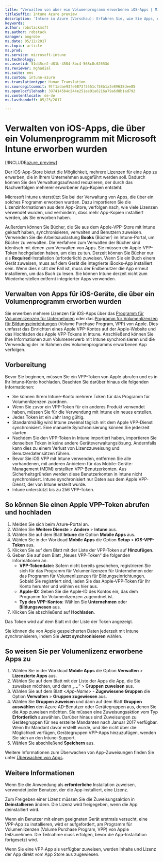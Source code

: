 ```yaml
---
title: "Verwalten von über ein Volumenprogramm erworbenen iOS-Apps | Microsoft-Dokumentation"
titleSuffix: Intune Azure preview
description: 'Intune in Azure (Vorschau): Erfahren Sie, wie Sie Apps, die Sie per Volumenlizenz im iOS Store erworben haben, in Intune synchronisieren und dann ihre Nutzung verwalten und nachverfolgen.'
keywords: 
author: robstackmsft
ms.author: robstack
manager: angrobe
ms.date: 05/12/2017
ms.topic: article
ms.prod: 
ms.service: microsoft-intune
ms.technology: 
ms.assetid: 51d45ce2-d81b-4584-8bc4-568c8c62653d
ms.reviewer: mghadial
ms.suite: ems
ms.custom: intune-azure
ms.translationtype: Human Translation
ms.sourcegitcommit: 9ff1adae93fe6873f5551cf58b1a2e89638dee85
ms.openlocfilehash: 3974145b4c244e251ee91a6216a79a6d8b1ad792
ms.contentlocale: de-de
ms.lasthandoff: 05/23/2017

---
```


# <a name="how-to-manage-ios-apps-you-purchased-through-a-volume-purchase-program-with-microsoft-intune"></a>Verwalten von iOS-Apps, die über ein Volumenprogramm mit Microsoft Intune erworben wurden


[!INCLUDE[azure_preview](./includes/azure_preview.md)]

Der iOS-App-Store bietet die Möglichkeit, mehrere Lizenzen für eine App zu erwerben, die in Ihrem Unternehmen ausgeführt werden soll. Dadurch können Sie den Verwaltungsaufwand reduzieren, der durch das Nachverfolgen mehrerer erworbener App-Kopien entsteht.

Microsoft Intune unterstützt Sie bei der Verwaltung von Apps, die über ein solches Programm erworben wurden. Dazu importieren Sie die Lizenzinformationen aus dem App-Store, verfolgen nach, wie viele Lizenzen verwendet wurden, und verhindern, dass mehr App-Kopien installiert werden, als Sie erworben haben.

Außerdem können Sie Bücher, die Sie aus dem Apple-VPP-Store mit Intune gekauft haben, synchronisieren, verwalten und Benutzern zuweisen. Verwenden Sie die Arbeitsauslastung **Books** (Bücher) im Intune-Portal, um Bücher zu verwalten. Die Verfahren zum Verwalten der Bücher sind identisch mit denen zum Verwalten von Apps.
Sie müssen ein Apple-VPP-Token hochgeladen haben, um dies zu tun. Derzeit können Sie Bücher nur als **Required**-Installation (erforderlich) zuweisen.
Wenn Sie ein Buch einem Gerät zuweisen, muss auf dem Gerät die integrierte iBooks-App installiert sein. Wenn dies nicht der Fall ist, muss der Endbenutzer die App erneut installieren, um das Buch zu lesen. Sie können Intune derzeit nicht zum Wiederherstellen entfernt integrierter Apps verwenden.


## <a name="manage-volume-purchased-apps-for-ios-devices"></a>Verwalten von Apps für iOS-Geräte, die über ein Volumenprogramm erworben wurden
Sie erwerben mehrere Lizenzen für iOS-Apps über das [Programm für Volumenlizenzen für Unternehmen](http://www.apple.com/business/vpp/) oder das [Programm für Volumenlizenzen für Bildungseinrichtungen](http://volume.itunes.apple.com/us/store) (Volume Purchase Program, VPP) von Apple. Dies umfasst das Einrichten eines Apple VPP-Kontos auf der Apple-Website und das Hochladen des Apple VPP-Tokens in Intune.  Anschließend können Sie Ihre Informationen zum Volumenerwerb mit Intune synchronisieren und die Verwendung der im Rahmen des Volumenprogramms erworbenen App verfolgen.

## <a name="before-you-start"></a>Vorbereitung
Bevor Sie beginnen, müssen Sie ein VPP-Token von Apple abrufen und es in Ihr Intune-Konto hochladen. Beachten Sie darüber hinaus die folgenden Informationen:

* Sie können Ihrem Intune-Konto mehrere Token für das Programm für Volumenlizenzen zuordnen.
* Wenn Sie zuvor ein VPP-Token für ein anderes Produkt verwendet haben, müssen Sie für die Verwendung mit Intune ein neues erstellen.
* Jedes Token ist ein Jahr lang gültig.
* Standardmäßig wird Intune zweimal täglich mit dem Apple VPP-Dienst synchronisiert. Eine manuelle Synchronisierung können Sie jederzeit starten.
* Nachdem Sie den VPP-Token in Intune importiert haben, importieren Sie denselben Token in keine andere Geräteverwaltungslösung. Andernfalls kann dies zu einem Verlust von Lizenzzuweisung und Benutzerdatensätzen führen.
* Bevor Sie iOS VPP mit Intune verwenden, entfernen Sie alle vorhandenen, mit anderen Anbietern für das Mobile-Geräte-Management (MDM) erstellten VPP-Benutzerkonten. Aus Sicherheitsgründen werden diese Benutzerkonten in Intune nicht synchronisiert. Intune synchronisiert nur Daten aus dem Apple VPP-Dienst, der von Intune erstellt wurde.
* Intune unterstützt bis zu 256 VPP-Token.

## <a name="to-get-and-upload-an-apple-vpp-token"></a>So können Sie einen Apple VPP-Token abrufen und hochladen

1. Melden Sie sich beim Azure-Portal an.
2. Wählen Sie **Weitere Dienste** > **Andere** > **Intune** aus.
3. Wählen Sie auf dem Blatt **Intune** die Option **Mobile Apps** aus.
1.  Wählen Sie in der Workload **Mobile Apps** die Option **Setup** > **iOS-VPP-Token** aus.
2.  Klicken Sie auf dem Blatt mit der Liste der VPP-Token auf **Hinzufügen**.
3.  Geben Sie auf dem Blatt „Neues VPP-Token“ die folgenden Informationen an:
    - **VPP-Tokendatei:** Sofern nicht bereits geschehen, registrieren Sie sich für das Programm für Volumenlizenzen für Unternehmen oder das Programm für Volumenlizenzen für Bildungseinrichtungen. Sobald Sie registriert sind, laden Sie das Apple-VPP-Token für Ihr Konto herunter und wählen es hier aus.
    - **Apple-ID:** Geben Sie die Apple-ID des Kontos ein, das dem Programm für Volumenlizenzen zugeordnet ist.
    - **Typ des VPP-Kontos:** Wählen Sie **Unternehmen** oder **Bildungswesen** aus.
4. Klicken Sie abschließend auf **Hochladen**.

Das Token wird auf dem Blatt mit der Liste der Token angezeigt.


Sie können die von Apple gespeicherten Daten jederzeit mit Intune synchronisieren, indem Sie **Jetzt synchronisieren** wählen.

## <a name="to-assign-a-volume-purchased-app"></a>So weisen Sie per Volumenlizenz erworbene Apps zu

1. Wählen Sie in der Workload **Mobile Apps** die Option **Verwalten** > **Lizenzierte Apps** aus.
2. Wählen Sie auf dem Blatt mit der Liste der Apps die App, die Sie zuweisen möchten, und dann „**...**“ > **Gruppen zuweisen** aus.
3. Wählen Sie auf dem Blatt <*App-Name*> - **Zugewiesene Gruppen** die Option **Verwalten** > **Gruppen zugewiesen** aus.
4. Wählen Sie **Gruppen zuweisen** und dann auf dem Blatt **Gruppen auswählen** den Azure AD-Benutzer oder Gerätegruppen aus, denen Sie die App zuweisen möchten.
Sie müssen eine Zuweisungsaktion vom Typ **Erforderlich** auswählen. Darüber hinaus sind Zuweisungen zu Gerätegruppen für neu erstellte Mandanten nach Januar 2017 verfügbar. Wenn Ihr Mandant davor erstellt wurde, und Sie nicht über die Möglichkeit verfügen, Gerätegruppen VPP-Apps hinzuzufügen, wenden Sie sich an den Intune-Support.
5. Wählen Sie abschließend **Speichern** aus.

Weitere Informationen zum Überwachen von App-Zuweisungen finden Sie unter [Überwachen von Apps](apps-monitor.md).

## <a name="further-information"></a>Weitere Informationen

Wenn Sie die Anwendung als **erforderliche** Installation zuweisen, verwendet jeder Benutzer, der die App installiert, eine Lizenz.

Zum Freigeben einer Lizenz müssen Sie die Zuweisungsaktion in **Deinstallieren** ändern. Die Lizenz wird freigegeben, wenn die App deinstalliert wird.

Wenn ein Benutzer mit einem geeigneten Gerät erstmals versucht, eine VPP-App zu installieren, wird er aufgefordert, am Programm für Volumenlizenzen (Volume Purchase Program, VPP) von Apple teilzunehmen. Die Teilnahme muss erfolgen, bevor die App-Installation fortgesetzt wird.

Wenn Sie eine VPP-App als verfügbar zuweisen, werden Inhalte und Lizenz der App direkt vom App Store aus zugewiesen.

